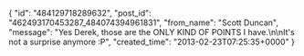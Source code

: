  {
   "id": "484129718289632",
   "post_id": "462493170453287_484074394961831",
   "from_name": "Scott Duncan",
   "message": "Yes Derek, those are the ONLY KIND OF POINTS I have.\n\nIt's not a surprise anymore :P",
   "created_time": "2013-02-23T07:25:35+0000"
 }
